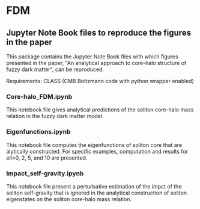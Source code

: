 # FDM
## Jupyter Note Book files to reproduce the figures in the paper ###

This package contains the Jupyter Note Book files with which figures presented in the paper, "An analytical approach to core-halo structure of fuzzy dark matter", can be reproduced. 

Requirements: CLASS (CMB Boltzmann code with python wrapper enabled) 

### Core-halo_FDM.ipynb

This notebook file gives analytical predictions of the soliton core-halo mass relation in the fuzzy dark matter model. 

### Eigenfunctions.ipynb

This notebook file computes the eigenfunctions of soliton core that are alytically constructed. For specific examples, computation and results for ell=0, 2, 5, and 10 are presented.

### Impact_self-gravity.ipynb

This notebook file present a perturbative estimation of the impct of the soliton self-gravity that is ignored in the analytical construction of soliton eigenstates on the soliton core-halo mass relation. 
